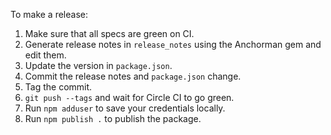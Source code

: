 To make a release:

1. Make sure that all specs are green on CI.
2. Generate release notes in `release_notes` using the Anchorman gem and edit
them.
3. Update the version in `package.json`.
4. Commit the release notes and `package.json` change.
5. Tag the commit.
6. `git push --tags` and wait for Circle CI to go green.
7. Run `npm adduser` to save your credentials locally.
8. Run `npm publish .` to publish the package.
